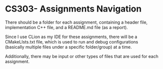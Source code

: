 # CS303- Assignments Navigation

There should be a folder for each assignment, containing a header file, implementation C++ file, and a README.md file (as a report).

Since I use CLion as my IDE for these assignments, there will be a CMakeLIsts.txt file, which is used to run and debug configurations (basically multiple files under a specific folder/group) at a time.

Additionally, there may be input or other types of files that are used for each assignment.

